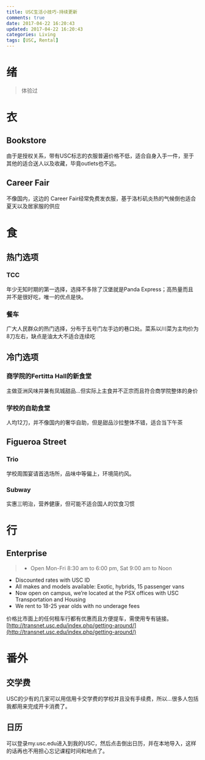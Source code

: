 ```yaml
---
title: USC生活小技巧-持续更新
comments: true
date: 2017-04-22 16:20:43
updated: 2017-04-22 16:20:43
categories: Living
tags: [USC, Rental]
---
```

# 绪
> 体验过

# 衣
## Bookstore
由于是授权关系，带有USC标志的衣服普遍价格不低，适合自身入手一件，至于其他的适合送人以及收藏，毕竟outlets也不远。
## Career Fair
不像国内，这边的 Career Fair经常免费发衣服，基于洛杉矶炎热的气候倒也适合夏天以及居家服的供应
# 食
## 热门选项
### TCC
年少无知时期的第一选择，选择不多除了汉堡就是Panda Express；高热量而且并不是很好吃，唯一的优点是快。
### 餐车
广大人民群众的热门选择，分布于五号门左手边的巷口处。菜系以川菜为主均价为8刀左右，缺点是油太大不适合连续吃
## 冷门选项
### 商学院的Fertitta Hall的新食堂
主做亚洲风味并兼有凤城甜品...但实际上主食并不正宗而且符合商学院整体的身价
### 学校的自助食堂
人均12刀，并不像国内的奢华自助，但是甜品沙拉整体不错，适合当下午茶
## Figueroa Street
### Trio
学校周围宴请首选场所，品味中等偏上，环境简约风。
### Subway
实惠三明治，营养健康，但可能不适合国人的饮食习惯
# 行
## Enterprise
>- Open Mon-Fri 8:30 am to 6:00 pm, Sat 9:00 am to Noon
- Discounted rates with USC ID
- All makes and models available: Exotic, hybrids, 15 passenger vans
- Now open on campus, we’re located at the PSX offices with USC Transportation and Housing
- We rent to 18-25 year olds with no underage fees

价格比市面上的任何租车行都有优惠而且方便提车，需使用专有链接。
[http://transnet.usc.edu/index.php/getting-around/](http://transnet.usc.edu/index.php/getting-around/)
# 番外
## 交学费
USC的少有的几家可以用信用卡交学费的学校并且没有手续费，所以...很多人包括我都用来完成开卡消费了。
## 日历
可以登录my.usc.edu进入到我的USC，然后点击倒出日历，并在本地导入，这样的话再也不用担心忘记课程时间和地点了。

